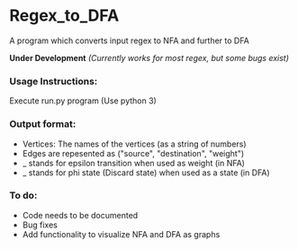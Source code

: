 # Regex_to_DFA
A program which converts input regex to NFA and further to DFA

**Under Development**
*(Currently works for most regex, but some bugs exist)*

### Usage Instructions: 
Execute run.py program (Use python 3) 

### Output format:
* Vertices: The names of the vertices (as a string of numbers)
* Edges are repesented as ("source", "destination", "weight")
* _ stands for epsilon transition when used as weight (in NFA)
* _ stands for phi state (Discard state) when used as a state (in DFA)

### To do:
* Code needs to be documented
* Bug fixes
* Add functionality to visualize NFA and DFA as graphs 